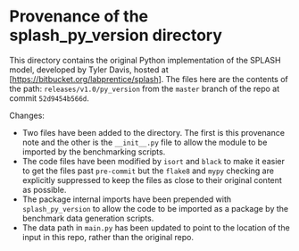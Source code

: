 # Provenance of the splash_py_version directory

This directory contains the original Python implementation of the SPLASH model,
developed by Tyler Davis, hosted at [https://bitbucket.org/labprentice/splash]. The
files here are the contents of the path: `releases/v1.0/py_version` from the `master`
branch of the repo at commit `52d9454b566d`.

Changes:

* Two files have been added to the directory. The first is this provenance note and the
  other is the `__init__.py` file to allow the module to be imported by the benchmarking
  scripts.
* The code files have been modified by `isort` and `black` to make it easier to get the
  files past `pre-commit` but the `flake8` and `mypy` checking are explicitly
  suppressed to keep the files as close to their original content as possible.
* The package internal imports have been prepended with `splash_py_version` to allow the
  code to be imported as a package by the benchmark data generation scripts.
* The data path in `main.py` has been updated to point to the location of the input in
  this repo, rather than the original repo.
